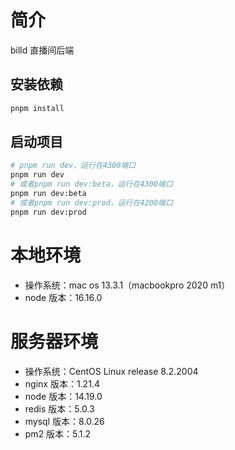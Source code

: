 # 简介

billd 直播间后端

## 安装依赖

```bash
pnpm install
```

## 启动项目

```bash
# pnpm run dev，运行在4300端口
pnpm run dev
# 或者pnpm run dev:beta，运行在4300端口
pnpm run dev:beta
# 或者pnpm run dev:prod，运行在4200端口
pnpm run dev:prod
```

# 本地环境

- 操作系统：mac os 13.3.1（macbookpro 2020 m1）
- node 版本：16.16.0

# 服务器环境

- 操作系统：CentOS Linux release 8.2.2004
- nginx 版本：1.21.4
- node 版本：14.19.0
- redis 版本：5.0.3
- mysql 版本：8.0.26
- pm2 版本：5.1.2
